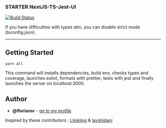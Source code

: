 ### STARTER NextJS-TS-Jest-UI

[![Build Status](https://travis-ci.com/floriansr/Nextjs_boilerplate.svg?branch=master)](https://travis-ci.com/floriansr/Nextjs_boilerplate)


If you have difficulties with types atm, you can disable strict mode (tsconfig.json).

* * *

## Getting Started

```
yarn all
```

This command will installs dependencies, build env, checks types and coverage, launches eslint, formats with prettier, tests with jest and finally launches the server on localhost:3000.


## Author

-   **@floriansr** - [go to my profile](https://github.com/floriansr)

Inspired by these contributors : [Liinkiing](https://github.com/Liinkiing/next-ts-starter) & [layshidani](https://github.com/layshidani/react-avancado-boilerplate)